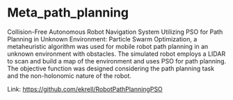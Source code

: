 # Meta_path_planning
Collision-Free Autonomous Robot Navigation System Utilizing PSO for Path Planning in Unknown Environment: Particle Swarm Optimization, a metaheuristic algorithm was used for mobile robot path planning in an unknown environment with obstacles. The simulated robot employs a LIDAR to scan and build a map of the environment and uses PSO for path planning. The objective function was designed considering the path planning task and the non-holonomic nature of the robot.

Link: https://github.com/ekrell/RobotPathPlanningPSO
